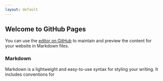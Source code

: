 ```yaml
---
layout: default
---
```


## Welcome to GitHub Pages

You can use the [editor on GitHub](https://github.com/roottongue/roottongue.github.io/edit/main/index.md) to maintain and preview the content for your website in Markdown files.

### Markdown

Markdown is a lightweight and easy-to-use syntax for styling your writing. It includes conventions for
